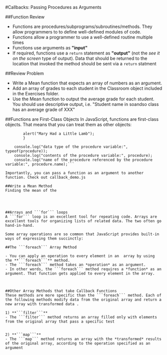 #Callbacks: Passing Procedures as Arguments

##Function Review
- Functions are procedures/subprograms/subroutines/methods. They allow programmers to to define well-defined modules of code.
- Functions allow a programmer to use a well-defined routine multiple times
- Functions use arguments as **"input"**
- If required, functions use a ```return``` statement as **"output"** (not the *see it on the screen* type of output). Data that should be returned to the location that invoked the method should be sent via a ```return``` statment


##Review Problem
- Write a Mean function that expects an array of numbers as an argument.
- Add an array of grades to each student in the Classroom object included in the Exercises folder. 
- Use the Mean function to output the average grade for each student. You should use descriptive output, i.e. "Student name in soandso class has an average grade of XXX"



##Functions are First-Class Objects
In JavaScript, functions are first-class objects. That means that you can treat them as other objects:
```var procedure = function outputPoem(){
        alert("Mary Had a Little Lamb");
        }

    console.log("data type of the procedure variable:", typeof(procedure));
    console.log("contents of the procedure variable:", procedure);
    console.log("name of the procedure referenced by the procedure variable:", procedure.name);```

Importantly, you can pass a function as an argument to another function. Check out callback_demo.js

##Write a Mean Method
Finding the mean of the 




##Arrays and ```for``` loops
A ```for``` loop is an excellent tool for repeating code. Arrays are excellent tools for organizing lists of related data. The two often go hand-in-hand. 

Some array operations are so common that JavaScript provides built-in ways of expressing them succinctly:

##The ```foreach``` Array Method

- You can apply an operation to every element in an  array by using the **```foreach```** method. 
- The ```foreach``` method takes an *operation* as an argument.
- In other words, the ```foreach``` method requires a *function* as an argument. That function gets applied to every element in the array.



##Other Array Methods that take Callback Functions
These methods are more specific than the ```foreach``` method. Each of the following methods modify data from the original array and return a new array with transformed data . 

1) **```filter```**
- The ```filter``` method returns an array filled only with elements from the original array that pass a specific test


2) **```map```**
- The ```map``` method returns an array with the *transformed* results of the original array, according to the operation specified as an argument


